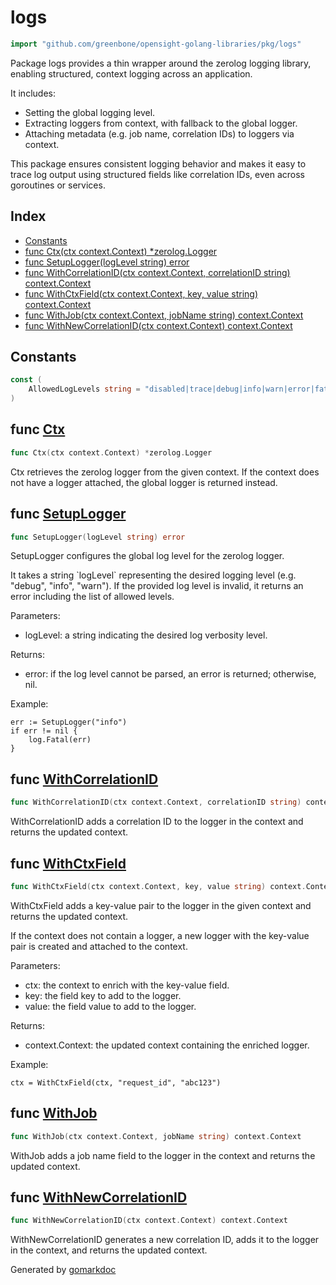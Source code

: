<!-- gomarkdoc:embed:start -->

<!-- Code generated by gomarkdoc. DO NOT EDIT -->

# logs

```go
import "github.com/greenbone/opensight-golang-libraries/pkg/logs"
```

Package logs provides a thin wrapper around the zerolog logging library, enabling structured, context logging across an application.

It includes:

- Setting the global logging level.
- Extracting loggers from context, with fallback to the global logger.
- Attaching metadata \(e.g. job name, correlation IDs\) to loggers via context.

This package ensures consistent logging behavior and makes it easy to trace log output using structured fields like correlation IDs, even across goroutines or services.

## Index

- [Constants](<#constants>)
- [func Ctx\(ctx context.Context\) \*zerolog.Logger](<#Ctx>)
- [func SetupLogger\(logLevel string\) error](<#SetupLogger>)
- [func WithCorrelationID\(ctx context.Context, correlationID string\) context.Context](<#WithCorrelationID>)
- [func WithCtxField\(ctx context.Context, key, value string\) context.Context](<#WithCtxField>)
- [func WithJob\(ctx context.Context, jobName string\) context.Context](<#WithJob>)
- [func WithNewCorrelationID\(ctx context.Context\) context.Context](<#WithNewCorrelationID>)


## Constants

<a name="AllowedLogLevels"></a>

```go
const (
    AllowedLogLevels string = "disabled|trace|debug|info|warn|error|fatal|panic"
)
```

<a name="Ctx"></a>
## func [Ctx](<https://github.com/greenbone/opensight-golang-libraries/blob/main/pkg/logs/logs.go#L62>)

```go
func Ctx(ctx context.Context) *zerolog.Logger
```

Ctx retrieves the zerolog logger from the given context. If the context does not have a logger attached, the global logger is returned instead.

<a name="SetupLogger"></a>
## func [SetupLogger](<https://github.com/greenbone/opensight-golang-libraries/blob/main/pkg/logs/logs.go#L50>)

```go
func SetupLogger(logLevel string) error
```

SetupLogger configures the global log level for the zerolog logger.

It takes a string \`logLevel\` representing the desired logging level \(e.g. "debug", "info", "warn"\). If the provided log level is invalid, it returns an error including the list of allowed levels.

Parameters:

- logLevel: a string indicating the desired log verbosity level.

Returns:

- error: if the log level cannot be parsed, an error is returned; otherwise, nil.

Example:

```
err := SetupLogger("info")
if err != nil {
    log.Fatal(err)
}
```

<a name="WithCorrelationID"></a>
## func [WithCorrelationID](<https://github.com/greenbone/opensight-golang-libraries/blob/main/pkg/logs/logs.go#L106>)

```go
func WithCorrelationID(ctx context.Context, correlationID string) context.Context
```

WithCorrelationID adds a correlation ID to the logger in the context and returns the updated context.

<a name="WithCtxField"></a>
## func [WithCtxField](<https://github.com/greenbone/opensight-golang-libraries/blob/main/pkg/logs/logs.go#L88>)

```go
func WithCtxField(ctx context.Context, key, value string) context.Context
```

WithCtxField adds a key\-value pair to the logger in the given context and returns the updated context.

If the context does not contain a logger, a new logger with the key\-value pair is created and attached to the context.

Parameters:

- ctx: the context to enrich with the key\-value field.
- key: the field key to add to the logger.
- value: the field value to add to the logger.

Returns:

- context.Context: the updated context containing the enriched logger.

Example:

```
ctx = WithCtxField(ctx, "request_id", "abc123")
```

<a name="WithJob"></a>
## func [WithJob](<https://github.com/greenbone/opensight-golang-libraries/blob/main/pkg/logs/logs.go#L101>)

```go
func WithJob(ctx context.Context, jobName string) context.Context
```

WithJob adds a job name field to the logger in the context and returns the updated context.

<a name="WithNewCorrelationID"></a>
## func [WithNewCorrelationID](<https://github.com/greenbone/opensight-golang-libraries/blob/main/pkg/logs/logs.go#L112>)

```go
func WithNewCorrelationID(ctx context.Context) context.Context
```

WithNewCorrelationID generates a new correlation ID, adds it to the logger in the context, and returns the updated context.

Generated by [gomarkdoc](<https://github.com/princjef/gomarkdoc>)


<!-- gomarkdoc:embed:end -->
